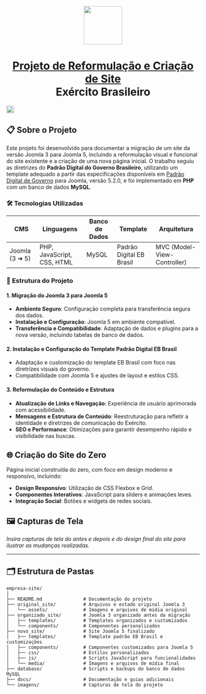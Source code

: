 <p align="center">
<img src="https://camo.githubusercontent.com/3b58e34f4607c08fad1787cfed025ca8adae420722d089a630a89bc6e8c8f748/68747470733a2f2f692e696d6775722e636f6d2f75626c454e32682e706e67" height="100" data-canonical-src="https://i.imgur.com/ublEN2h.png" style="max-width: 100%;">


<div align="center">

<h1 tabindex="-1" class="heading-element" dir="auto">
  <a href="https://github.com/kaiogabs/project-svp-eb">Projeto de Reformulação e Criação de Site</a><br>Exército Brasileiro
</h1>

</div>

<a href="https://github.com/kaiogabs/project-svp-eb">
    <img src="https://img.shields.io/github/repo-size/kaiogabs/project-svp-eb" height="20" data-canonical-src="https://img.shields.io/github/repo-size/kaiogabs/project-svp-eb" style="max-width: 100%;">
</a>


## 📋 Sobre o Projeto
Este projeto foi desenvolvido para documentar a migração de um site da versão Joomla 3 para Joomla 5, incluindo a reformulação visual e funcional do site existente e a criação de uma nova página inicial. O trabalho seguiu as diretrizes do **Padrão Digital do Governo Brasileiro**, utilizando um template adequado a partir das especificações disponíveis em [Padrão Digital de Governo](https://www.gov.br/ds/) para Joomla, versão 5.2.0, e foi implementado em **PHP** com um banco de dados **MySQL**.

### 🛠 Tecnologias Utilizadas
| CMS  | Linguagens | Banco de Dados | Template | Arquitetura |
|------|------------|----------------|----------|-------------|
| Joomla (3 ➔ 5) | PHP, JavaScript, CSS, HTML | MySQL | Padrão Digital EB Brasil | MVC (Model-View-Controller) |

### 📁 Estrutura do Projeto

#### 1. Migração do Joomla 3 para Joomla 5
   - **Ambiente Seguro**: Configuração completa para transferência segura dos dados.
   - **Instalação e Configuração**: Joomla 5 em ambiente compatível.
   - **Transferência e Compatibilidade**: Adaptação de dados e plugins para a nova versão, incluindo tabelas de banco de dados.

#### 2. Instalação e Configuração do Template Padrão Digital EB Brasil
   - Adaptação e customização do template EB Brasil com foco nas diretrizes visuais do governo.
   - Compatibilidade com Joomla 5 e ajustes de layout e estilos CSS.

#### 3. Reformulação do Conteúdo e Estrutura
   - **Atualização de Links e Navegação**: Experiência de usuário aprimorada com acessibilidade.
   - **Mensagens e Estrutura de Conteúdo**: Reestruturação para refletir a identidade e diretrizes de comunicação do Exército.
   - **SEO e Performance**: Otimizações para garantir desempenho rápido e visibilidade nas buscas.

## 🌐 Criação do Site do Zero

Página inicial construída do zero, com foco em design moderno e responsivo, incluindo:
- **Design Responsivo**: Utilização de CSS Flexbox e Grid.
- **Componentes Interativos**: JavaScript para sliders e animações leves.
- **Integração Social**: Botões e widgets de redes sociais.

## 🖼 Capturas de Tela
*Insira capturas de tela do antes e depois e do design final do site para ilustrar as mudanças realizadas.*

---

## 🗂 Estrutura de Pastas

```plaintext
empresa-site/
│
├── README.md               # Documentação do projeto
├── original_site/          # Arquivos e estado original Joomla 3
│   └── assets/             # Imagens e arquivos de mídia original
├── organizado_site/        # Joomla 3 organizado antes da migração
│   ├── templates/          # Templates organizados e customizados
│   └── components/         # Componentes personalizados
├── novo_site/              # Site Joomla 5 finalizado
│   ├── templates/          # Template padrão EB Brasil e customizações
│   ├── components/         # Componentes customizados para Joomla 5
│   ├── css/                # Estilos personalizados
│   ├── js/                 # Scripts JavaScript para funcionalidades
│   └── media/              # Imagens e arquivos de mídia final
├── database/               # Scripts e backups do banco de dados MySQL
├── docs/                   # Documentação e guias adicionais
└── imagens/                # Capturas de tela do projeto
